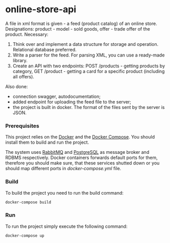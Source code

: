 # online-store-api
A file in xml format is given - a feed (product catalog) of an online store.
Designations: product - model - sold goods, offer - trade offer of the product.
Necessary:
1. Think over and implement a data structure for storage and operation. Relational database preferred.
2. Write a parser for the feed. For parsing XML, you can use a ready-made library.
3. Create an API with two endpoints: POST /products - getting products by category, GET /product - getting a card for a specific product (including all offers).

Also done:
- connection swagger, autodocumentation;
- added endpoint for uploading the feed file to the server;
- the project is built in docker.
The format of the files sent by the server is JSON.

### Prerequisites

This project relies on the [Docker](https://www.docker.com/) and the [Docker Compose](https://github.com/docker/compose). You should install them to build and run the project.

The system uses [RabbitMQ](https://www.rabbitmq.com/) and [PostgreSQL](https://www.postgresql.org/) as message broker and RDBMS respectively. Docker containers forwards default ports for them, therefore you should make sure, that these services shutted down or you should map different ports in _docker-compose.yml_ file.

### Build

To build the project you need to run the build command:

``` sh
docker-compose build
```

### Run

To run the project simply execute the following command:

``` sh
docker-compose up
```
